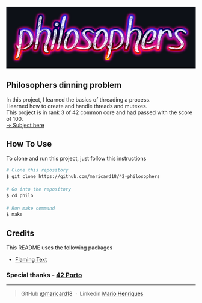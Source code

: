 <p align="center">
    <img src="https://github.com/maricard18/42-philosophers/blob/main/philo/extras/philosophers.png" alt="philosophers">
</p>


## Philosophers dinning problem

In this project, I learned the basics of threading a process. <br>
I learned how to create and handle threads and mutexes. <br>
This project is in rank 3 of 42 common core and had passed with the score of 100.<br>
[-> Subject here](https://github.com/maricard18/42-philosophers/blob/main/philo/extras/en.subject.pdf)


## How To Use

To clone and run this project, just follow this instructions

```bash
# Clone this repository
$ git clone https://github.com/maricard18/42-philosophers

# Go into the repository
$ cd philo

# Run make command
$ make
```


## Credits

This README uses the following packages

- [Flaming Text](https://www10.flamingtext.com)


### Special thanks - [42 Porto](https://www.42porto.com/en)

---

> GitHub [@maricard18](https://github.com/maricard18) &nbsp;&middot;&nbsp;
> Linkedin [Mario Henriques](https://www.linkedin.com/in/mario18)
